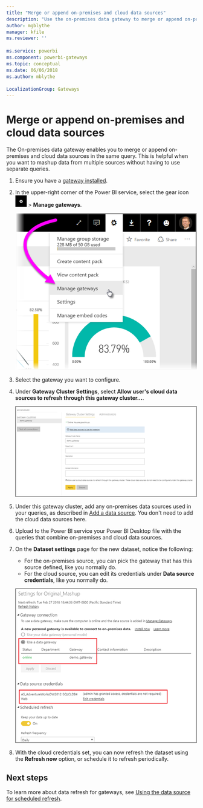 ```yaml
---
title: "Merge or append on-premises and cloud data sources"
description: "Use the on-premises data gateway to merge or append on-premises and cloud data sources in the same query."
author: mgblythe
manager: kfile
ms.reviewer: ''

ms.service: powerbi
ms.component: powerbi-gateways
ms.topic: conceptual
ms.date: 06/06/2018
ms.author: mblythe

LocalizationGroup: Gateways
---
```


# Merge or append on-premises and cloud data sources

The On-premises data gateway enables you to merge or append on-premises and cloud data sources in the same query. This is helpful when you want to mashup data from multiple sources without having to use separate queries.

1. Ensure you have a [gateway installed](service-gateway-install.md).

2. In the upper-right corner of the Power BI service, select the gear icon ![Settings gear icon](media/service-gateway-mashup-on-premises-cloud/icon-gear.png) > **Manage gateways**.

    ![Manage gateways](media/service-gateway-mashup-on-premises-cloud/manage-gateways.png)

2. Select the gateway you want to configure.

2. Under **Gateway Cluster Settings**, select **Allow user's cloud data sources to refresh through this gateway cluster...**.

    ![Refresh through this gateway cluster](media/service-gateway-mashup-on-premises-cloud/refresh-gateway-cluster.png)

3. Under this gateway cluster, add any on-premises data sources used in your queries, as described in [Add a data source](service-gateway-enterprise-manage-scheduled-refresh#add-a-data-source). You don't need to add the cloud data sources here.

4. Upload to the Power BI service your Power BI Desktop file with the queries that combine on-premises and cloud data sources.

5. On the **Dataset settings** page for the new dataset, notice the following:

    - For the on-premises source, you can pick the gateway that has this source defined, like you normally do.
    - For the cloud source, you can edit its credentials under **Data source credentials**, like you normally do.

    ![Dataset settings](media/service-gateway-mashup-on-premises-cloud/dataset-settings.png)

6. With the cloud credentials set, you can now refresh the dataset using the **Refresh now** option, or schedule it to refresh periodically.


## Next steps

To learn more about data refresh for gateways, see [Using the data source for scheduled refresh](service-gateway-enterprise-manage-scheduled-refresh#using-the-data-source-for-scheduled-refresh).
